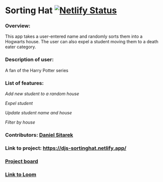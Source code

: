 # Sorting Hat [![Netlify Status](https://api.netlify.com/api/v1/badges/bb98bde8-d4b3-4dfb-9ccf-f098f40ae39d/deploy-status)](https://app.netlify.com/sites/djs-sortinghat/deploys)

### Overview:

This app takes a user-entered name and randomly sorts them into a Hogwarts house. The user can also expel a student moving them to a death eater category.

### Description of user:

A fan of the Harry Potter series

### List of features:

_Add new student to a random house_

_Expel student_

_Update student name and house_

_Filter by house_

### Contributors: [Daniel Sitarek](https://github.com/dsitarek)

### Link to project: https://djs-sortinghat.netlify.app/

### [Project board](https://github.com/dsitarek/sorting-hat/projects/1)

### [Link to Loom](https://www.loom.com/share/d1202d277d134abdbd63a1c2c1f98e44)
